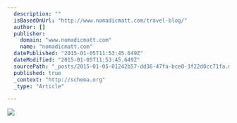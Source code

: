 ```yaml
---
  description: ""
  isBasedOnUrl: "http://www.nomadicmatt.com/travel-blog/"
  author: []
  publisher: 
    domain: "www.nomadicmatt.com"
    name: "nomadicmatt.com"
  datePublished: "2015-01-05T11:53:45.649Z"
  dateModified: "2015-01-05T11:53:45.649Z"
  sourcePath: "_posts/2015-01-05-01242b57-dd36-47fa-bce0-3f22d0cc71fa.md"
  published: true
  _context: "http://schema.org"
  _type: "Article"

---
```

![](http://media.nomadicmatt.com/movingoverseaspost1.jpg)